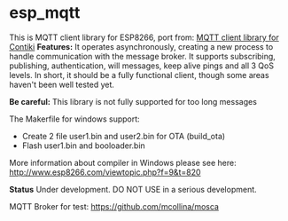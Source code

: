 **esp_mqtt**
========
This is MQTT client library for ESP8266, port from: [MQTT client library for Contiki](https://github.com/adamrenner/mqtt-sn-tools-contiki) 
**Features:**
It operates asynchronously, creating a new process to handle communication with the message broker. It supports subscribing, publishing, authentication, will messages, keep alive pings and all 3 QoS levels. In short, it should be a fully functional client, though some areas haven't been well tested yet.

**Be careful:** This library is not fully supported  for too long messages

The Makerfile for windows support:

 - Create 2 file user1.bin and user2.bin for OTA (build_ota)
 - Flash user1.bin and booloader.bin

More information about compiler in Windows please see here: http://www.esp8266.com/viewtopic.php?f=9&t=820

**Status**
Under development. DO NOT USE in a serious development. 

MQTT Broker for test: https://github.com/mcollina/mosca

